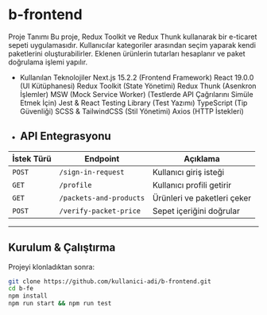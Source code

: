 

# b-frontend
 Proje Tanımı
Bu proje, Redux Toolkit ve Redux Thunk kullanarak bir e-ticaret sepeti uygulamasıdır. Kullanıcılar kategoriler arasından seçim yaparak kendi paketlerini oluşturabilirler. Eklenen ürünlerin tutarları hesaplanır ve paket doğrulama işlemi yapılır.

- Kullanılan Teknolojiler
Next.js 15.2.2 (Frontend Framework)
React 19.0.0 (UI Kütüphanesi)
Redux Toolkit (State Yönetimi)
Redux Thunk (Asenkron İşlemler)
MSW (Mock Service Worker) (Testlerde API Çağrılarını Simüle Etmek İçin)
Jest & React Testing Library (Test Yazımı)
TypeScript (Tip Güvenliği)
SCSS & TailwindCSS (Stil Yönetimi)
Axios (HTTP İstekleri)



- ## API Entegrasyonu
| **İstek Türü** | **Endpoint** | **Açıklama** |
|--------------|------------|--------------|
| `POST` | `/sign-in-request` | Kullanıcı giriş isteği |
| `GET` | `/profile` | Kullanıcı profili getirir |
| `GET` | `/packets-and-products` | Ürünleri ve paketleri çeker |
| `POST` | `/verify-packet-price` | Sepet içeriğini doğrular |

---

## Kurulum & Çalıştırma

Projeyi klonladıktan sonra:
```sh
git clone https://github.com/kullanici-adi/b-frontend.git
cd b-fe
npm install
npm run start && npm run test
